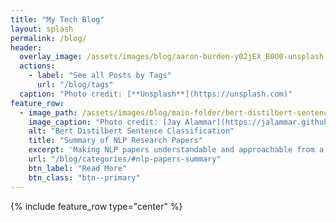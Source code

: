 ```yaml
---
title: "My Tech Blog"
layout: splash
permalink: /blog/
header:
  overlay_image: /assets/images/blog/aaron-burden-y02jEX_B0O0-unsplash.jpg
  actions:
    - label: "See all Posts by Tags"
      url: "/blog/tags"
  caption: "Photo credit: [**Unsplash**](https://unsplash.com)"
feature_row:
  - image_path: /assets/images/blog/main-folder/bert-distilbert-sentence-classification.png
    image_caption: "Photo credit: [Jay Alammar](https://jalammar.github.io/)"
    alt: "Bert Distilbert Sentence Classification"
    title: "Summary of NLP Research Papers"
    excerpt: 'Making NLP papers understandable and approachable from a beginner standpoint in under 5 minutes read.'
    url: "/blog/categories/#nlp-papers-summary"
    btn_label: "Read More"
    btn_class: "btn--primary"
---
```


{% include feature_row type="center" %}
